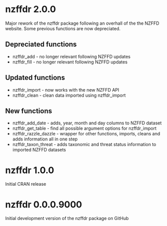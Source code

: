 
# nzffdr 2.0.0
Major rework of the nzffdr package following an overhall of the the NZFFD website. Some previous functions are now depreciated.

## Depreciated functions
 - nzffdr_add - no longer relevant following NZFFD updates
 - nzffdr_fill - no longer relevant following NZFFD updates

## Updated functions
 - nzffdr_import - now works with the new NZFFD API
 - nzffdr_clean - clean data imported using nzffdr_import

## New functions
 - nzffdr_add_date - adds, year, month and day columns to NZFFD dataset
 - nzffdr_get_table - find all possible argument options for nzffdr_import
 - nzffdr_razzle_dazzle - wrapper for other functions, imports, cleans and adds information all in one step
 - nzffdr_taxon_threat - adds taxonomic and threat status information to imported NZFFD datasets

# nzffdr 1.0.0
Initial CRAN release

# nzffdr 0.0.0.9000
Initial development version of the nzffdr package on GitHub

